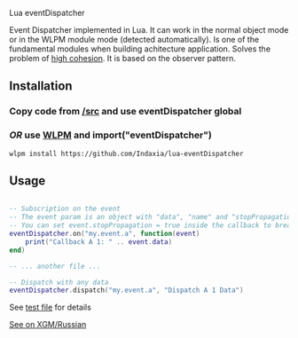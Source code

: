 Lua eventDispatcher

Event Dispatcher implemented in Lua. It can work in the normal object mode or in the WLPM module mode (detected automatically).
Is one of the fundamental modules when building achitecture application. Solves the problem of [high сohesion](https://en.wikipedia.org/wiki/GRASP_%28object-oriented_design%29). It is based on the observer pattern.

## Installation

### Copy code from [/src](/src) and use eventDispatcher global

### *OR* use [WLPM](https://github.com/Indaxia/wc3-wlpm-module-manager) and import("eventDispatcher")
```
wlpm install https://github.com/Indaxia/lua-eventDispatcher
```

## Usage

```lua

-- Subscription on the event
-- The event param is an object with "data", "name" and "stopPropagation" properties
-- You can set event.stopPropagation = true inside the callback to break current dispatch loop
eventDispatcher.on("my.event.a", function(event)
    print("Callback A 1: " .. event.data)
end)

-- ... another file ...

-- Dispatch with any data  
eventDispatcher.dispatch("my.event.a", "Dispatch A 1 Data")

```

See [test file](/test/test.lua) for details

[See on XGM/Russian](https://xgm.guru/p/wc3/lua-eventdispatcher)
